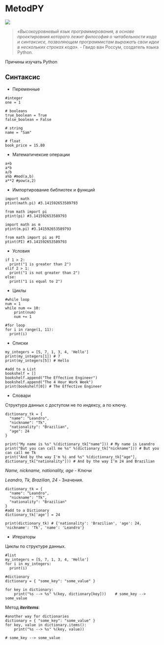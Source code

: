 # MetodPY

![](https://pluralsight.imgix.net/paths/python-7be70baaac.png?w=100)   
> _«Высокоуровневый язык программирования, в основе проектировния которого лежит философия о читабельности кода и синтаксисе, позволяющем программистам выражать свои идеи в нескольких строках кода»._ - Гвидо ван Россум, создатель языка Python.


Причины изучать Python


## Синтаксис
- Переменные
```
#integer
one = 1

# booleans
true_boolean = True
false_boolean = False

# string
name = "Sam"

# float
book_price = 15.80
```
- Математичексие операции
```
a+b
a*b
a/b
a%b #mod(a,b)
a**2 #pow(a,2)

```
- Импортирование библиотек и функций
```
import math
ptint(math.pi) #3.141592653589793

from math import pi
ptint(pi) #3.141592653589793

import math as m
ptint(m.pi) #3.141592653589793

from math import pi as PI
ptint(PI) #3.141592653589793
```
- Условия
```
if 1 > 2:
  print("1 is greater than 2")
elif 2 > 1:
  print("1 is not greater than 2")
else:
  print("1 is equal to 2")
```
- Циклы 
```
#while loop
num = 1
while num <= 10:
    print(num)
    num += 1

#for loop
for i in range(1, 11):
  print(i)
```
- Списки
```
my_integers = [5, 7, 1, 3, 4, 'Hello']
print(my_integers[1]) # 7
print(my_integers[5]) # Hello

#add to a List
bookshelf = []
bookshelf.append("The Effective Engineer")
bookshelf.append("The 4 Hour Work Week")
print(bookshelf[0]) # The Effective Engineer
```
- Словари

Структура данных с доступом не по индексу, а по ключу.
```
dictionary_tk = {
  "name": "Leandro",
  "nickname": "Tk",
  "nationality": "Brazilian",
  "age": 24
}

print("My name is %s" %(dictionary_tk["name"])) # My name is Leandro
print("But you can call me %s" %(dictionary_tk["nickname"])) # But you can call me Tk
print("And by the way I'm %i and %s" %(dictionary_tk["age"], dictionary_tk["nationality"])) # And by the way I'm 24 and Brazilian
```
_Name, nickname, nationality, age_ - Ключи

_Leandro, Tk, Brazilian, 24_ - Значения.
```
dictionary_tk = {
  "name": "Leandro",
  "nickname": "Tk",
  "nationality": "Brazilian"
}
#add to a Dictionary
dictionary_tk['age'] = 24

print(dictionary_tk) # {'nationality': 'Brazilian', 'age': 24, 'nickname': 'Tk', 'name': 'Leandro'}
```

- Итераторы

Циклы по структуре данных.
```
#list
my_integers = [5, 7, 1, 3, 4, 'Hello']
for i in my_integers:
  print(i)
  
#dictionary
dictionary = { "some_key": "some_value" }

for key in dictionary:
    print("%s --> %s" %(key, dictionary[key]))    # some_key --> some_value
```
Метод _**iteritems**_:
```
#another way for dictionaries
dictionary = { "some_key": "some_value" }
for key, value in dictionary.items():
    print("%s --> %s" %(key, value))

# some_key --> some_value
```

